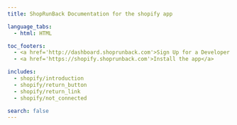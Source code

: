 ```yaml
---
title: ShopRunBack Documentation for the shopify app

language_tabs:
  - html: HTML

toc_footers:
  - <a href='http://dashboard.shoprunback.com'>Sign Up for a Developer Key</a>
  - <a href='https://shopify.shoprunback.com'>Install the app</a>

includes:
  - shopify/introduction
  - shopify/return_button
  - shopify/return_link
  - shopify/not_connected

search: false
---
```



